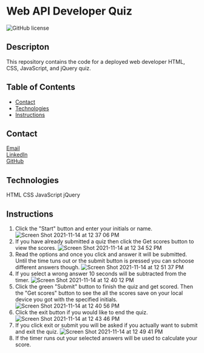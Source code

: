 # Web API Developer Quiz
![GitHub license](https://img.shields.io/badge/license-MIT-blue.svg)
## Descripton
This repository contains the code for a deployed web developer HTML, CSS, JavaScript, and jQuery quiz. 

## Table of Contents
* [Contact](#contact)
* [Technologies](#technologies)  
* [Instructions](#instructions)

## Contact
<a href="mailto: matthewbrignola@du.edu">Email</a> <br>
<a href="https://www.linkedin.com/in/matthewbrignola/">LinkedIn</a> <br>
<a href="https://github.com/PrismaticDevelopmentStudios">GitHub</a> <br>
## Technologies
HTML
CSS
JavaScript
jQuery
## Instructions
  1. Click the "Start" button and enter your initials or name.
  ![Screen Shot 2021-11-14 at 12 37 06 PM](https://user-images.githubusercontent.com/34839284/141695805-c695798a-93a0-499c-8600-7c07971ca9df.png)
  2. If you have already submitted a quiz then click the Get scores button to view the scores.
  ![Screen Shot 2021-11-14 at 12 34 52 PM](https://user-images.githubusercontent.com/34839284/141695734-c070c727-9073-48de-92d7-473f847d7a61.png)
  3. Read the options and once you click and answer it will be submitted. Until the time tuns out or the submit button is pressed you can schoose different answers though.
  ![Screen Shot 2021-11-14 at 12 51 37 PM](https://user-images.githubusercontent.com/34839284/141696286-3ac779b7-6cde-45ff-8eb7-5f4c6605ca99.png)
  4. If you select a wrong answer 10 seconds will be subtracted from the timer.
  ![Screen Shot 2021-11-14 at 12 40 12 PM](https://user-images.githubusercontent.com/34839284/141695896-da97c9c9-1768-4243-9ed9-9491500282b6.png)
  5. Click the green "Submit" button to finish the quiz and get scored. Then the "Get scores" button to see the all the scores save on your local device you got with the specified initials.
  ![Screen Shot 2021-11-14 at 12 40 56 PM](https://user-images.githubusercontent.com/34839284/141695971-57ab3ced-0ae8-4ff4-9225-5ba2e60a364e.png)
 6. Click the exit button if you would like to end the quiz.
![Screen Shot 2021-11-14 at 12 43 46 PM](https://user-images.githubusercontent.com/34839284/141696063-f129992f-d315-464a-9b90-846249d307b4.png)
  7. If you click exit or submit you will be asked if you actually want to submit and exit the quiz.
  ![Screen Shot 2021-11-14 at 12 49 41 PM](https://user-images.githubusercontent.com/34839284/141696195-2b0cd9aa-41d0-4a1b-a5dc-6ee1158e3cbc.png)
  8. If the timer runs out your selected answers will be used to calculate your score.
